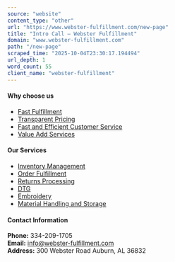 ```yaml
---
source: "website"
content_type: "other"
url: "https://www.webster-fulfillment.com/new-page"
title: "Intro Call — Webster Fulfillment"
domain: "www.webster-fulfillment.com"
path: "/new-page"
scraped_time: "2025-10-04T23:30:17.194494"
url_depth: 1
word_count: 55
client_name: "webster-fulfillment"
---
```


#### Why choose us

- [Fast Fulfillment](https://flounder-tunny-b657.squarespace.com/why-choose-us#block-yui_3_17_2_1_1711084359556_23465)
- [Transparent Pricing](https://flounder-tunny-b657.squarespace.com/why-choose-us#block-b7ad18ebf92083211e1b)
- [Fast and Efficient Customer Service](https://flounder-tunny-b657.squarespace.com/why-choose-us#block-yui_3_17_2_1_1711087531734_5754)
- [Value Add Services](https://flounder-tunny-b657.squarespace.com/why-choose-us#block-yui_3_17_2_1_1711087531734_27037)

#### Our Services

- [Inventory Management](https://flounder-tunny-b657.squarespace.com/services#block-yui_3_17_2_1_1711087531734_105327)
- [Order Fulfillment](https://flounder-tunny-b657.squarespace.com/services#block-yui_3_17_2_1_1711087531734_122672)
- [Returns Processing](https://flounder-tunny-b657.squarespace.com/services#block-8d733ab886a01253f3d7)
- [DTG](https://flounder-tunny-b657.squarespace.com/services#block-yui_3_17_2_1_1711087531734_150377)
- [Embroidery](https://flounder-tunny-b657.squarespace.com/services#block-yui_3_17_2_1_1711087531734_169661)
- [Material Handling and Storage](https://flounder-tunny-b657.squarespace.com/services#block-yui_3_17_2_1_1711087531734_186528)

#### Contact Information

**Phone:** 334-209-1705  
**Email:** [info@webster-fulfillment.com](mailto:info@webster-fulfillment.com)  
**Address:** 300 Webster Road Auburn, AL 36832